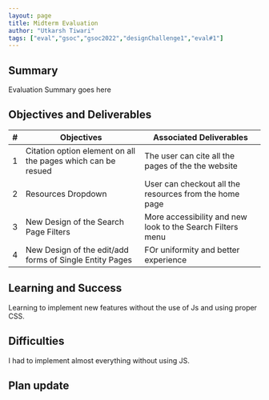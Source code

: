 ```yaml
---
layout: page
title: Midterm Evaluation
author: "Utkarsh Tiwari"
tags: ["eval","gsoc","gsoc2022","designChallenge1","eval#1"]
---
```


## Summary
Evaluation Summary goes here  

## Objectives and Deliverables
| \# | Objectives                    | Associated Deliverables         |
| --- | ----------------------------- | ---------------------------------------------- |
| 1 | Citation option element on all the pages which can be resued | The user can cite all the pages of the the website |
| 2 | Resources Dropdown | User can checkout all the resources from the home page |
| 3 | New Design of the Search Page Filters  | More accessibility and new look to the Search Filters menu  |
| 4 | New Design of the edit/add forms of Single Entity Pages| FOr uniformity and better experience |

## Learning and Success
Learning to implement new features without the use of Js and using proper CSS.

## Difficulties
I had to implement almost everything without using JS.

## Plan update

